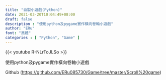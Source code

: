 ```yaml
---
title: "自製小遊戲(Python)"
date: 2021-03-20T10:04:49+08:00
draft: false
description : "使用python及pygame實作橫向卷軸小遊戲"
author: "ERu"
font: "黑體"
categories : [ "Python", "Game" ] 
---
```



{{< youtube R-NLrToJLSo >}}

使用python及pygame實作橫向卷軸小遊戲

Github (https://github.com/ERu085730/Game/tree/master/Scroll%20game)

